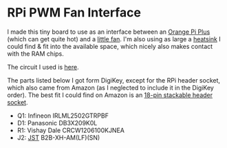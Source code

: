 # RPi PWM Fan Interface

I made this tiny board to use as an interface between an [Orange Pi Plus](http://www.orangepi.org/) (which can get quite hot) and a [little fan](https://smile.amazon.com/gp/product/B00EL938E6/). I'm also using as large a [heatsink](https://smile.amazon.com/gp/product/B01KNV1WMK/) I could find & fit into the available space, which nicely also makes contact with the RAM chips.

The circuit I used is [here](http://elinux.org/RPi_GPIO_Interface_Circuits#Using_a_FET).

The parts listed below I got form DigiKey, except for the RPi header socket, which also came from Amazon (as I neglected to include it in the DigiKey order). The best fit I could find on Amazon is an [18-pin stackable header socket](https://smile.amazon.com/gp/product/B00QZXRB2G/).

- Q1: Infineon IRLML2502GTRPBF
- D1: Panasonic DB3X209K0L
- R1: Vishay Dale CRCW1206100KJNEA
- J2: [JST](https://en.wikipedia.org/wiki/JST_connector) B2B-XH-AM(LF)(SN)